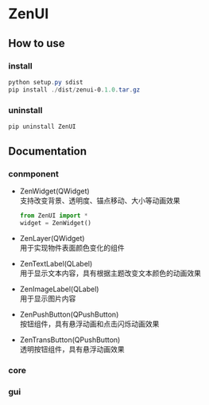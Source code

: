 # ZenUI

## How to use

### install

```powershell
python setup.py sdist
pip install ./dist/zenui-0.1.0.tar.gz
```

### uninstall

```powershell
pip uninstall ZenUI
```

## Documentation

### conmponent

- ZenWidget(QWidget)  
支持改变背景、透明度、锚点移动、大小等动画效果

    ```python
    from ZenUI import *
    widget = ZenWidget()
    ```

- ZenLayer(QWidget)  
用于实现物件表面颜色变化的组件

- ZenTextLabel(QLabel)  
用于显示文本内容，具有根据主题改变文本颜色的动画效果

- ZenImageLabel(QLabel)  
用于显示图片内容

- ZenPushButton(QPushButton)  
按钮组件，具有悬浮动画和点击闪烁动画效果

- ZenTransButton(QPushButton)  
透明按钮组件，具有悬浮动画效果

### core

### gui
